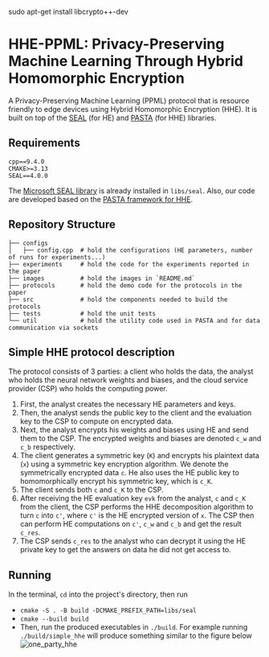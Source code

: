 sudo apt-get install libcrypto++-dev

# HHE-PPML: Privacy-Preserving Machine Learning Through Hybrid Homomorphic Encryption
A Privacy-Preserving Machine Learning (PPML) protocol that is resource friendly to edge devices using Hybrid Homomorphic Encryption (HHE). It is built on top of the [SEAL](https://github.com/microsoft/SEAL) (for HE) and [PASTA](https://github.com/IAIK/hybrid-HE-framework) (for HHE) libraries.

## Requirements
`cpp==9.4.0`   
`CMAKE>=3.13`  
`SEAL==4.0.0`  

The [Microsoft SEAL library](https://github.com/microsoft/SEAL) is already installed in `libs/seal`. Also, our code are developed based on the [PASTA framework for HHE](https://github.com/IAIK/hybrid-HE-framework).

## Repository Structure
```
├── configs              
│   ├── config.cpp  # hold the configurations (HE parameters, number of runs for experiments...)
├── experiments     # hold the code for the experiments reported in the paper
├── images          # hold the images in `README.md`
├── protocols       # hold the demo code for the protocols in the paper
├── src             # hold the components needed to build the protocols 
├── tests           # hold the unit tests
└── util            # hold the utility code used in PASTA and for data communication via sockets
 ```

## Simple HHE protocol description
The protocol consists of 3 parties: a client who holds the data, the analyst who holds the neural network weights and biases, and the cloud service provider (CSP) who holds the computing power.  
1. First, the analyst creates the necessary HE parameters and keys. 
2. Then, the analyst sends the public key to the client and the evaluation key to the CSP to compute on encrypted data.
3. Next, the analyst encrypts his weights and biases using HE and send them to the CSP. The encrypted weights and biases are denoted `c_w` and `c_b` respectively.
4. The client generates a symmetric key (`K`) and encrypts his plaintext data (`x`) using a symmetric key encryption algorithm. We denote the symmetrically encrypted data `c`. He also uses the HE public key to homomorphically encrypt his symmetric key, which is `c_K`.
5. The client sends both `c` and `c_K` to the CSP.
6. After receiving the HE evaluation key `evk` from the analyst, `c` and `c_K` from the client, the CSP performs the HHE decomposition algorithm to turn `c` into `c'`, where `c'` is the HE encrypted version of `x`. The CSP then can perform HE computations on `c'`, `c_w` and `c_b` and get the result `c_res`.
7. The CSP sends `c_res` to the analyst who can decrypt it using the HE private key to get the answers on data he did not get access to.

## Running
In the terminal, `cd` into the project's directory, then run
- `cmake -S . -B build -DCMAKE_PREFIX_PATH=libs/seal`  
- `cmake --build build`  
- Then, run the produced executables in `./build`. For example running `./build/simple_hhe` will produce something similar to the figure below
![one_party_hhe](./images/one_party_hhe_run.png)
